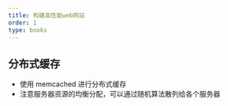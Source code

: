 ```yaml
---
title: 构建高性能web网站
order: 1
type: books
---
```


## 分布式缓存

- 使用 memcached 进行分布式缓存
- 注意服务器资源的均衡分配，可以通过随机算法散列给各个服务器